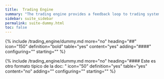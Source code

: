 ```yaml
---
title:  Trading Engine
summary: "The trading engine provides a feedback loop to trading systems so that your strategies may leverage the information processed by the trading bot."
sidebar: suite_sidebar
permalink: suite-dummy.html
toc: false
---
```


{% include /trading_engine/dummy.md more="no" heading="##" icon="150" definition="bold" table="yes" content="yes" adding="####" configuring="" starting="" %}

{% include /trading_engine/dummy.md more="no" heading="#### Este es otro formato tipico de la doc: " icon="50" definition="yes" table="yes" content="no" adding="" configuring="" starting="" %}

